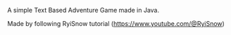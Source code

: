 A simple Text Based Adventure Game made in Java.

Made by following RyiSnow tutorial (https://www.youtube.com/@RyiSnow)
